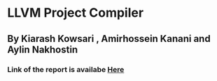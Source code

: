 # LLVM Project Compiler
## By Kiarash Kowsari , Amirhossein Kanani and Aylin Nakhostin

### Link of the report is availabe [Here](https://docs.google.com/document/d/1ljxvXGat3Vf874O1328ZhZtspQ-AB4WXHyPDgkYCelw/edit?usp=sharing)
